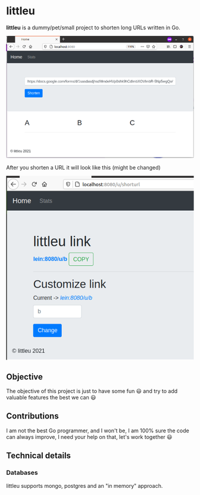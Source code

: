 # littleu

**littleu** is a dummy/pet/small project to shorten long URLs written in Go.

![littleu-homepag](imgs/homepage.png)

After you shorten a URL it will look like this (might be changed)

![littleu-shortenedurl](imgs/urlshort.png)

## Objective

The objective of this project is just to have some fun 😃 and try to add valuable features
the best we can 😃

## Contributions

I am not the best Go programmer, and I won't be, I am 100% sure the code can always improve, I need your help on that, let's work together 😃

## Technical details

### Databases

littleu supports mongo, postgres and an "in memory" approach.
